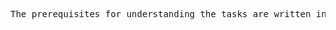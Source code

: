 <pre>
The prerequisites for understanding the tasks are written in the comments or in the attached "PNG" files. 
</pre>
